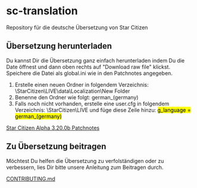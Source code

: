# sc-translation
Repository für die deutsche Übersetzung von Star Citizen

## Übersetzung herunterladen
Du kannst Dir die Übersetzung ganz einfach herunterladen indem Du die Date öffnest und dann oben rechts auf "Download raw file" klickst.
Speichere die Datei als global.ini wie in den Patchnotes angegeben.

1. Erstelle einen neuen Ordner in folgendem Verzeichnis: \StarCitizen\LIVE\data\Localization\New Folder 
2. Benenne den Ordner wie folgt: german_(germany) 
3. Falls noch nicht vorhanden, erstelle eine user.cfg in folgendem Verzeichnis:  \StarCitizen\LIVE und füge diese Zeile hinzu: 
<mark> g_language = german_(germany) </mark>

[Star Citizen Alpha 3.20.0b Patchnotes](https://robertsspaceindustries.com/spectrum/community/SC/forum/190048/thread/star-citizen-alpha-3-20-0b-live-patch-notes)


## Zu Übersetzung beitragen

Möchtest Du helfen die Übersetzung zu verfolständigen oder zu verbessern, lies Dir bitte unsere Anleitung zum Beitragen durch.

[CONTRIBUTING.md](CONTRIBUTONG.md)
